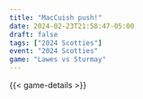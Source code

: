 ```yaml
---
title: "MacCuish push!"
date: 2024-02-23T21:58:47-05:00
draft: false
tags: ["2024 Scotties"]
event: "2024 Scotties"
game: "Lawes vs Sturmay"
---
```

{{< game-details >}}
<!--more-->

